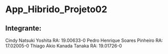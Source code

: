 # App_Hibrido_Projeto02

## Integrante:
Cindy Natsuki Yoshita RA: 19.00633-0
Pedro Henrique Soares Pinheiro RA: 17.02005-0
Thiago Akio Kanada Tanaka RA: 19.01726-0
